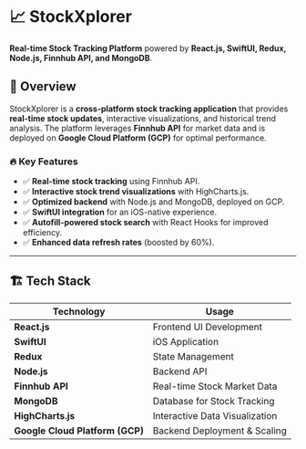 # 📈 StockXplorer  

**Real-time Stock Tracking Platform** powered by **React.js, SwiftUI, Redux, Node.js, Finnhub API, and MongoDB**.

## 📌 Overview  

StockXplorer is a **cross-platform stock tracking application** that provides **real-time stock updates**, interactive visualizations, and historical trend analysis. The platform leverages **Finnhub API** for market data and is deployed on **Google Cloud Platform (GCP)** for optimal performance.  

### 🔥 Key Features  
- ✅ **Real-time stock tracking** using Finnhub API.  
- ✅ **Interactive stock trend visualizations** with HighCharts.js.  
- ✅ **Optimized backend** with Node.js and MongoDB, deployed on GCP.  
- ✅ **SwiftUI integration** for an iOS-native experience.  
- ✅ **Autofill-powered stock search** with React Hooks for improved efficiency.  
- ✅ **Enhanced data refresh rates** (boosted by 60%).  

---

## 🏗️ Tech Stack  

| **Technology** | **Usage** |
|---------------|----------|
| **React.js** | Frontend UI Development |
| **SwiftUI** | iOS Application |
| **Redux** | State Management |
| **Node.js** | Backend API |
| **Finnhub API** | Real-time Stock Market Data |
| **MongoDB** | Database for Stock Tracking |
| **HighCharts.js** | Interactive Data Visualization |
| **Google Cloud Platform (GCP)** | Backend Deployment & Scaling |


